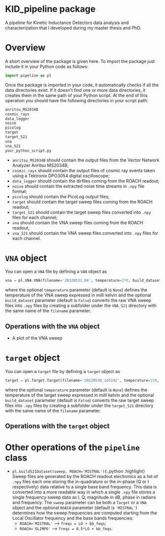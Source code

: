 # KID_pipeline package
A pipeline for Kinetic Inductance Detectors data analysis and characterization that I developed during my master thesis and PhD.

# Overview
A short overview of the package is given here. To import the package just include it in your Python code as follows:

```Python
import pipeline as pl
```
Once the package is imported in your code, it automatically checks if all the data directories exist. If it doesn't find one or more data directories, it creates them in the same path of your Python script. At the end of this operation you should have the following directories in your script path:

```sh
anritsu_MS2034B
cosmic_rays
data_logger
noise
picolog
target
target_S21
vna
vna_S21
your_python_script.py
```

- `anritsu_MS2034B` should contain the output files from the Vector Network Analyzer Anritsu MS2034B;
- `cosmic_rays` should contain the output files of cosmic ray events taken using a Tektronix DPO3054 digital oscilloscope;
- `data_logger` should contain the dirfiles coming from the ROACH readout;
- `noise` should contain the extracted noise time streams in `.npy` file format;
- `picolog` should contain the PicoLog output files;
- `target` should contain the target sweep files coming from the ROACH readout;
- `target_S21` should contain the target sweep files converted into `.npy` files for each channel;
- `vna` should contain the VNA sweep files coming from the ROACH readout;
- `vna_S21` should contain the VNA sweep files converted into `.npy` files for each channel.



# `VNA` object

You can open a `VNA` file by defining a `VAN` object as

```Python
vna = pl.VNA.VNA(filename='20220531_04', temperature=270, build_dataset=True)
```
where the optional `temperature` parameter (default is `None`) defines the temperature of the VNA sweep expressed in milli kelvin and the optional `build_dataset` parameter (default is `False`) converts the raw VNA sweep files into `.npy` files by creating a subfolder under the `VNA_S21` directory with the same name of the `filename` parameter.

## Operations with the `VNA` object
- A plot of the VNA sweep


# `target` object

You can open a `target` file by defining a `target` object as

```Python
target = pl.Target.Target(filename='20220530_145142', temperature=150, build_dataset=True)
```
where the optional `temperature` parameter (default is `None`) defines the temperature of the target sweep expressed in milli kelvin and the optional `build_dataset` parameter (default is `False`) converts the raw target sweep files into `.npy` files by creating a subfolder under the `target_S21` directory with the same name of the `filename` parameter.

## Operations with the `target` object



# Other operations of the `pipeline` class
- `pl.buildS21Dataset(sweep, ROACH='MISTRAL')`{:.python .highlight} <br>
Sweep files are generated by the ROACH readout electronics as a list of `.npy` files each one storing the in-quadrature or the in-phase (Q or I respectively) data relative to a single base band frequency. This data is converted into a more readable way in which a single `.npy` file stores a single frequency sweep data as I, Q, magnitude in dB, phase in radians and frequency. The `sweep` parameter can be both a `Target` or a `VNA` object and the optional `ROACH` parameter (default is `'MISTRAL'`) determines how the sweep frequencies are computed starting from the Local Oscillator frequency and the base bands frequencies:
  - `ROACH='MISTRAL'` --> `freqs = LO + bb_feqs`;
  - `ROACH='OLIMPO'` --> `freqs = 0.5*LO + bb_feqs`.
